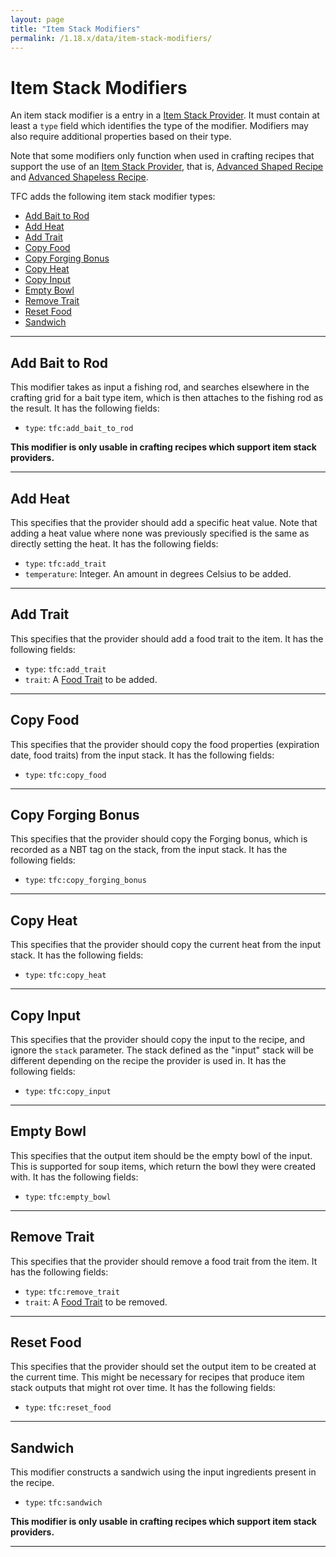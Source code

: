 ```yaml
---
layout: page
title: "Item Stack Modifiers"
permalink: /1.18.x/data/item-stack-modifiers/
---
```


# Item Stack Modifiers

An item stack modifier is a entry in a [Item Stack Provider](../common-types/#item-stack-providers). It must contain at least a `type` field which identifies the type of the modifier. Modifiers may also require additional properties based on their type.

Note that some modifiers only function when used in crafting recipes that support the use of an [Item Stack Provider](../common-types/#item-stack-providers), that is, [Advanced Shaped Recipe](../../data/crafting/#advanced-shaped-crafting) and [Advanced Shapeless Recipe](../../data/crafting/#advanced-shapeless-crafting).

TFC adds the following item stack modifier types:

<!--linky_begin_sort_alphabetical-->

- [Add Bait to Rod](#add-bait-to-rod)
- [Add Heat](#add-heat)
- [Add Trait](#add-trait)
- [Copy Food](#copy-food)
- [Copy Forging Bonus](#copy-forging-bonus)
- [Copy Heat](#copy-heat)
- [Copy Input](#copy-input)
- [Empty Bowl](#empty-bowl)
- [Remove Trait](#remove-trait)
- [Reset Food](#reset-food)
- [Sandwich](#sandwich)

<!--linky_end_sort_alphabetical-->

<hr>

## Add Bait to Rod

This modifier takes as input a fishing rod, and searches elsewhere in the crafting grid for a bait type item, which is then attaches to the fishing rod as the result. It has the following fields:

- `type`: `tfc:add_bait_to_rod`

**This modifier is only usable in crafting recipes which support item stack providers.**

<hr>

## Add Heat

This specifies that the provider should add a specific heat value. Note that adding a heat value where none was previously specified is the same as directly setting the heat. It has the following fields:

- `type`: `tfc:add_trait`
- `temperature`: Integer. An amount in degrees Celsius to be added.

<hr>

## Add Trait

This specifies that the provider should add a food trait to the item. It has the following fields:

- `type`: `tfc:add_trait`
- `trait`: A [Food Trait](../common-types/#food-traits) to be added.

<hr>

## Copy Food

This specifies that the provider should copy the food properties (expiration date, food traits) from the input stack. It has the following fields:

- `type`: `tfc:copy_food`

<hr>

## Copy Forging Bonus

This specifies that the provider should copy the Forging bonus, which is recorded as a NBT tag on the stack, from the input stack. It has the following fields:

- `type`: `tfc:copy_forging_bonus`

<hr>

## Copy Heat

This specifies that the provider should copy the current heat from the input stack. It has the following fields:

- `type`: `tfc:copy_heat`

<hr>

## Copy Input

This specifies that the provider should copy the input to the recipe, and ignore the `stack` parameter. The stack defined as the "input" stack will be different depending on the recipe the provider is used in. It has the following fields:

- `type`: `tfc:copy_input`

<hr>

## Empty Bowl

This specifies that the output item should be the empty bowl of the input. This is supported for soup items, which return the bowl they were created with. It has the following fields:

- `type`: `tfc:empty_bowl`

<hr>

## Remove Trait

This specifies that the provider should remove a food trait from the item. It has the following fields:

- `type`: `tfc:remove_trait`
- `trait`: A [Food Trait](../common-types/#food-traits) to be removed.

<hr>

## Reset Food

This specifies that the provider should set the output item to be created at the current time. This might be necessary for recipes that produce item stack outputs that might rot over time. It has the following fields:

- `type`: `tfc:reset_food`

<hr>

## Sandwich

This modifier constructs a sandwich using the input ingredients present in the recipe.

- `type`: `tfc:sandwich`

**This modifier is only usable in crafting recipes which support item stack providers.**

<hr>

